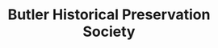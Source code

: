 ---
layout: repo
title: "Butler Historical Preservation Society"
id: 23616
permalink: repos/23616/
---